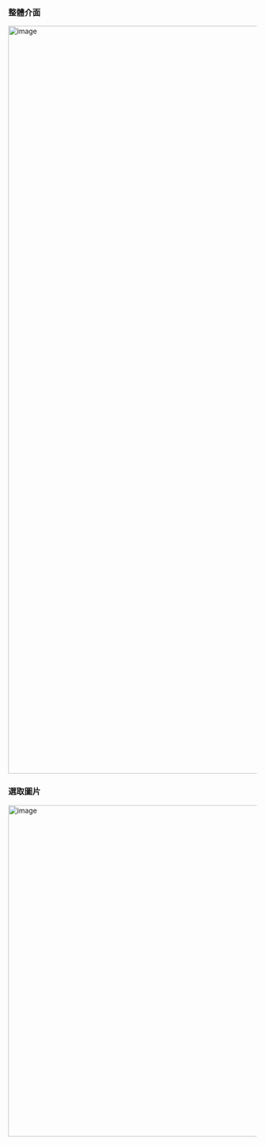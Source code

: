 ### 整體介面
<img width="1512" alt="image" src="https://github.com/user-attachments/assets/9d68c0fd-e285-475b-9178-72418d014c58" />

### 選取圖片
<img width="670" alt="image" src="https://github.com/user-attachments/assets/71eef70f-bde5-4250-9481-fe21acbd03ec" />
